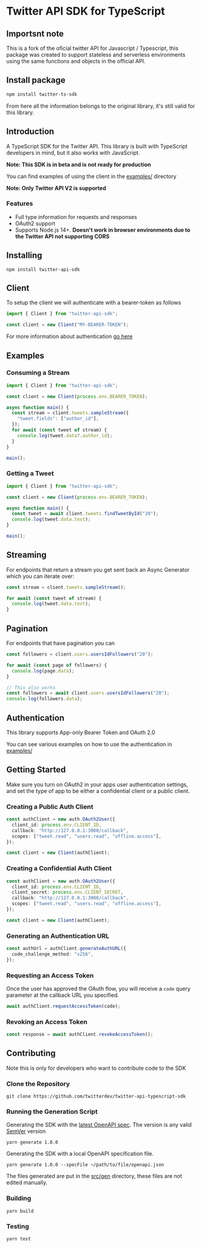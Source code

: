 # Twitter API SDK for TypeScript

## Importsnt note

This is a fork of the oficial twitter API for Javascript / Typescript, this package was created to support stateless and serverless environments using the same functions and objects in the official API.

## Install package

```bash
npm install twitter-ts-sdk
```

From here all the information belongs to the original library, it's still valid for this library.

## Introduction

A TypeScript SDK for the Twitter API. This library is built with TypeScript developers in mind, but it also works with JavaScript.

**Note: This SDK is in beta and is not ready for production**

You can find examples of using the client in the [examples/](examples/) directory

**Note: Only Twitter API V2 is supported**

### Features

- Full type information for requests and responses
- OAuth2 support
- Supports Node.js 14+. **Doesn't work in browser environments due to the Twitter API not supporting CORS**

## Installing

```
npm install twitter-api-sdk
```

## Client

To setup the client we will authenticate with a bearer-token as follows

```typescript
import { Client } from "twitter-api-sdk";

const client = new Client("MY-BEARER-TOKEN");
```

For more information about authentication [go here](#authentication)

## Examples

### Consuming a Stream

```typescript
import { Client } from "twitter-api-sdk";

const client = new Client(process.env.BEARER_TOKEN);

async function main() {
  const stream = client.tweets.sampleStream({
    "tweet.fields": ["author_id"],
  });
  for await (const tweet of stream) {
    console.log(tweet.data?.author_id);
  }
}

main();
```

### Getting a Tweet

```typescript
import { Client } from "twitter-api-sdk";

const client = new Client(process.env.BEARER_TOKEN);

async function main() {
  const tweet = await client.tweets.findTweetById("20");
  console.log(tweet.data.text);
}

main();
```

## Streaming

For endpoints that return a stream you get sent back an Async Generator which you can iterate over:

```typescript
const stream = client.tweets.sampleStream();

for await (const tweet of stream) {
  console.log(tweet.data.text);
}
```

## Pagination

For endpoints that have pagination you can

```typescript
const followers = client.users.usersIdFollowers("20");

for await (const page of followers) {
  console.log(page.data);
}

// This also works
const followers = await client.users.usersIdFollowers("20");
console.log(followers.data);
```

## Authentication

This library supports App-only Bearer Token and OAuth 2.0

You can see various examples on how to use the authentication in [examples/](examples/)

## Getting Started

Make sure you turn on OAuth2 in your apps user authentication settings, and set the type of app to be either a confidential client or a public client.

### Creating a Public Auth Client

```typescript
const authClient = new auth.OAuth2User({
  client_id: process.env.CLIENT_ID,
  callback: "http://127.0.0.1:3000/callback",
  scopes: ["tweet.read", "users.read", "offline.access"],
});

const client = new Client(authClient);
```

### Creating a Confidential Auth Client
```typescript
const authClient = new auth.OAuth2User({
  client_id: process.env.CLIENT_ID,
  client_secret: process.env.CLIENT_SECRET,
  callback: "http://127.0.0.1:3000/callback",
  scopes: ["tweet.read", "users.read", "offline.access"],
});

const client = new Client(authClient);
```


### Generating an Authentication URL

```typescript
const authUrl = authClient.generateAuthURL({
  code_challenge_method: "s256",
});
```

### Requesting an Access Token

Once the user has approved the OAuth flow, you will receive a `code` query parameter at the callback URL you specified.

```typescript
await authClient.requestAccessToken(code);
```

### Revoking an Access Token

```typescript
const response = await authClient.revokeAccessToken();
```

## Contributing

Note this is only for developers who want to contribute code to the SDK


### Clone the Repository

```
git clone https://github.com/twitterdev/twitter-api-typescript-sdk
```

### Running the Generation Script

Generating the SDK with the [latest OpenAPI spec](https://api.twitter.com/2/openapi.json). The version is any valid [SemVer](https://semver.org/) version

```
yarn generate 1.0.0
```

Generating the SDK with a local OpenAPI specification file.

```
yarn generate 1.0.0 --specFile ~/path/to/file/openapi.json
```

The files generated are put in the [src/gen](src/gen) directory, these files are not edited manually.

### Building

```
yarn build
```

### Testing

```
yarn test
```

